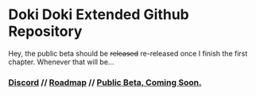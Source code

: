 # Doki Doki Extended Github Repository
Hey, the public beta should be ~~released~~ re-released once I finish the first chapter. Whenever that will be...
### [Discord](https://discord.gg/eMTNBhrWGG) // [Roadmap](https://doki-extended.notion.site/0eca9a10ef304293841c04cf554eb939?v=2789a2bffb194bd484e824164c509873) // [Public Beta, Coming Soon.](https://github.com/keatonbuilder/dde/releases/tag/public-beta-r1)
